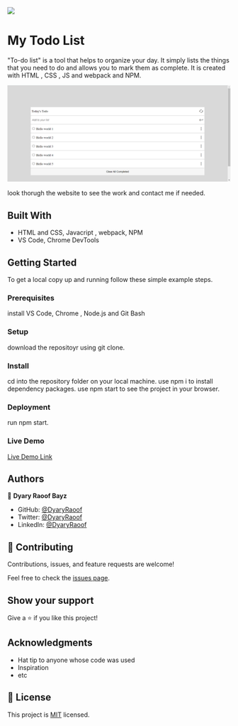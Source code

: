 ![](https://img.shields.io/badge/Microverse-blueviolet)

# My Todo List

"To-do list" is a tool that helps to organize your day. It simply lists the things that you need to do and allows you to mark them as complete. It is created with HTML , CSS , JS and webpack and NPM. 

![screenshot](./app_screenshots.png)

look thorugh the website to see the work and contact me if needed.

## Built With

- HTML and CSS, Javacript , webpack, NPM 
- VS Code, Chrome DevTools

## Getting Started

To get a local copy up and running follow these simple example steps.

### Prerequisites

install VS Code,  Chrome , Node.js and Git Bash 

### Setup

download the repositoyr using git clone.

### Install

cd into the repository folder on your local machine.
use npm i to install dependency packages.
use npm start to see the project in your browser.

### Deployment

run npm start.

### Live Demo
[Live Demo Link]( https://dyaryraoof.github.io/my-todo-list/)

## Authors

👤 **Dyary Raoof Bayz**

- GitHub: [@DyaryRaoof](https://github.com/DyaryRaoof)
- Twitter: [@DyaryRaoof](https://twitter.com/DyaryRaoof)
- LinkedIn: [@DyaryRaoof](https://linkedin.com/in/DyaryRaoof)

## 🤝 Contributing

Contributions, issues, and feature requests are welcome!

Feel free to check the [issues page](https://github.com/DyaryRaoof/my-todo-list/issues).

## Show your support

Give a ⭐️ if you like this project!

## Acknowledgments

- Hat tip to anyone whose code was used
- Inspiration
- etc

## 📝 License

This project is [MIT](./MIT.md) licensed.
